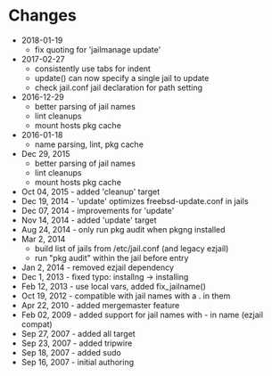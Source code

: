 # Changes

- 2018-01-19 
    - fix quoting for 'jailmanage update'
- 2017-02-27 
    - consistently use tabs for indent
    - update() can now specify a single jail to update
    - check jail.conf jail declaration for path setting
- 2016-12-29 
    - better parsing of jail names
    - lint cleanups
    - mount hosts pkg cache
- 2016-01-18 
    - name parsing, lint, pkg cache
- Dec 29, 2015
    - better parsing of jail names
    - lint cleanups
    - mount hosts pkg cache
- Oct 04, 2015 - added 'cleanup' target
- Dec 19, 2014 - 'update' optimizes freebsd-update.conf in jails
- Dec 07, 2014 - improvements for 'update'
- Nov 14, 2014 - added 'update' target
- Aug 24, 2014 - only run pkg audit when pkgng installed
- Mar  2, 2014
    - build list of jails from /etc/jail.conf (and legacy ezjail)
    - run "pkg audit" within the jail before entry
- Jan  2, 2014 - removed ezjail dependency
- Dec  1, 2013 - fixed typo: installng -> installing
- Feb 12, 2013 - use local vars, added fix_jailname()
- Oct 19, 2012 - compatible with jail names with a . in them
- Apr 22, 2010 - added mergemaster feature
- Feb 02, 2009 - added support for jail names with - in name (ezjail compat)
- Sep 27, 2007 - added all target
- Sep 23, 2007 - added tripwire
- Sep 18, 2007 - added sudo
- Sep 16, 2007 - initial authoring

